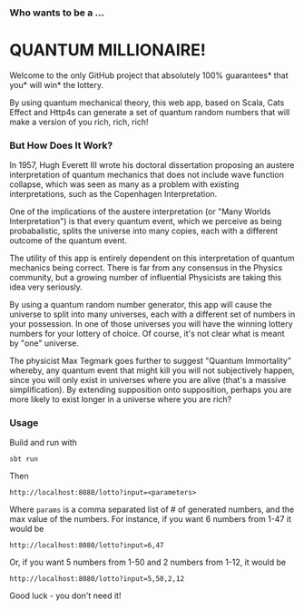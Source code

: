 ### Who wants to be a ...
# QUANTUM MILLIONAIRE!

Welcome to the only GitHub project that absolutely 100% guarantees* that you* will win* the lottery.

By using quantum mechanical theory, this web app, based on Scala, Cats Effect and Http4s can generate a set of quantum random numbers that will make a version of you rich, rich, rich!

### But How Does It Work?

In 1957, Hugh Everett III wrote his doctoral dissertation proposing an austere interpretation of quantum mechanics that does not include wave function collapse, which was seen as many as a problem with existing interpretations, such as the Copenhagen Interpretation.  

One of the implications of the austere interpretation (or "Many Worlds Interpretation") is that every quantum event, which we perceive as being probabalistic, splits the universe into many copies, each with a different outcome of the quantum event.  

The utility of this app is entirely dependent on this interpretation of quantum mechanics being correct. There is far from any consensus in the Physics community, but a growing number of influential Physicists are taking this idea very seriously.  

By using a quantum random number generator, this app will cause the universe to split into many universes, each with a different set of numbers in your possession. In one of those universes you will have the winning lottery numbers for your lottery of choice. Of course, it's not clear what is meant by "one" universe.  

The physicist Max Tegmark goes further to suggest "Quantum Immortality" whereby, any quantum event that might kill you will not subjectively happen, since you will only exist in universes where you are alive (that's a massive simplification). By extending supposition onto supposition, perhaps you are more likely to exist longer in a universe where you are rich?

### Usage

Build and run with
```
sbt run
```

Then 
```
http://localhost:8080/lotto?input=<parameters>
```

Where `params` is a comma separated list of # of generated numbers, and the max value of the numbers. For instance, if you want 6 numbers from 1-47 it would be

```
http://localhost:8080/lotto?input=6,47
```

Or, if you want 5 numbers from 1-50 and 2 numbers from 1-12, it would be 

```
http://localhost:8080/lotto?input=5,50,2,12
```

Good luck - you don't need it!